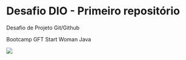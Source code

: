 # Desafio DIO - Primeiro repositório 
Desafio de Projeto Git/Github

Bootcamp GFT Start Woman Java



![](C:\Users\fgdem\Pictures\gft.png)

